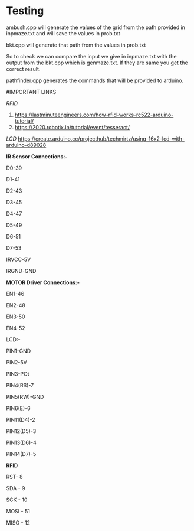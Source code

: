 # Testing

ambush.cpp will generate the values of the grid from the path provided in inpmaze.txt and will save the values in prob.txt

bkt.cpp will generate that path from the values in prob.txt 

So to check we can compare the input we give in inpmaze.txt with the output from the bkt.cpp which is genmaze.txt. If they are same you get the correct result.

pathfinder.cpp generates the commands that will be provided to arduino.

#IMPORTANT LINKS

_RFID_
1. https://lastminuteengineers.com/how-rfid-works-rc522-arduino-tutorial/
2. https://2020.robotix.in/tutorial/event/tesseract/

_LCD_
https://create.arduino.cc/projecthub/techmirtz/using-16x2-lcd-with-arduino-d89028

**IR Sensor Connections:-**

D0-39

D1-41

D2-43

D3-45

D4-47

D5-49

D6-51

D7-53

IRVCC-5V

IRGND-GND

**MOTOR Driver Connections:-**

EN1-46

EN2-48

EN3-50

EN4-52

LCD:-

PIN1-GND

PIN2-5V

PIN3-POt

PIN4(RS)-7

PIN5(RW)-GND

PIN6(E)-6

PIN11(D4)-2

PIN12(D5)-3

PIN13(D6)-4

PIN14(D7)-5

**RFID**

RST- 8

SDA - 9

SCK - 10

MOSI - 51

MISO - 12





